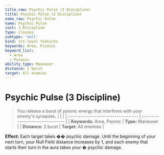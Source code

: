 ```yaml
---
title_raw: Psychic Pulse (3 Discipline)
title: Psychic Pulse (3 Discipline)
name_raw: Psychic Pulse
name: Psychic Pulse
cost: 3 Discipline
type: classes
subtype: 'null'
kind: 1st-level features
keywords: Area, Psionic
keyword_list:
  - Area
  - Psionic
ability_type: Maneuver
distance: 2 burst
target: All enemies
---
```


# Psychic Pulse (3 Discipline)

> You release a burst of psionic energy that interferes with your enemy's synapses.
> |  |  |
> | :\----------------------------------- | :-------------------------------- |
> | **Keywords:** Area, Psionic | **Type:** Maneuver |
> | **Distance:** 2 burst | **Target:** All enemies |

**Effect:** Each target takes �� psychic damage. Until the beginning of your next turn, your Null Field distance increases by 1, and each enemy that starts their turn in the aura takes your � psychic damage.
